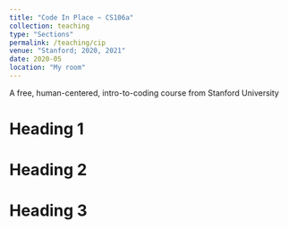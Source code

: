 ```yaml
---
title: "Code In Place ~ CS106a"
collection: teaching
type: "Sections"
permalink: /teaching/cip
venue: "Stanford; 2020, 2021"
date: 2020-05
location: "My room"
---
```


A free, human-centered, intro-to-coding course from Stanford University

Heading 1
======

Heading 2
======

Heading 3
======
